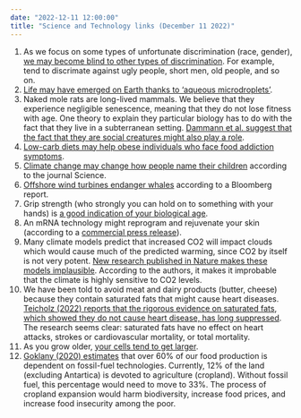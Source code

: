 ```yaml
---
date: "2022-12-11 12:00:00"
title: "Science and Technology links (December 11 2022)"
---
```




1. As we focus on some types of unfortunate discrimination (race, gender), [we may become blind to other types of discrimination](https://psyarxiv.com/5uz8g/). For example, tend to discrimate against ugly people, short men, old people, and so on.
1. [Life may have emerged on Earth thanks to &lsquo;aqueous microdroplets&rsquo;](https://www.pnas.org/doi/abs/10.1073/pnas.2212642119).
1. Naked mole rats are long-lived mammals. We believe that they experience negligible senescence, meaning that they do not lose fitness with age. One theory to explain they particular biology has to do with the fact that they live in a subterranean setting. [Dammann et al. suggest that the fact that they are social creatures might also play a role](https://royalsocietypublishing.org/doi/10.1098/rsbl.2022.0243).
1. [Low-carb diets may help obese individuals who face food addiction symptoms](https://jeatdisord.biomedcentral.com/articles/10.1186/s40337-020-0278-7).
1. [Climate change may change how people name their children](https://www.science.org/content/article/weather-can-affect-baby-names-couple-uncommon-ones-might-blow) according to the journal Science.
1. [Offshore wind turbines endanger whales](https://www.bloomberg.com/news/articles/2022-11-29/endangered-whales-at-risk-from-offshore-wind-us-scientist-warns) according to a Bloomberg report.
1. Grip strength (who strongly you can hold on to something with your hands) is [a good indication of your biological age](https://onlinelibrary.wiley.com/doi/full/10.1002/jcsm.13110).
1. An mRNA technology might reprogram and rejuvenate your skin (according to a [commercial press release](https://www.prnewswire.co.uk/news-releases/turn-biotechnologies-changes-paradigm-in-skin-rejuvenation-301695783.html)).
1. Many climate models predict that increased CO2 will impact clouds which would cause much of the predicted warming, since CO2 by itself is not very potent. [New research published in Nature makes these models implausible](https://www.nature.com/articles/s41586-022-05364-y). According to the authors, it makes it improbable that the climate is highly sensitive to CO2 levels.
1. We have been told to avoid meat and dairy products (butter, cheese) because they contain saturated fats that might cause heart diseases. [Teicholz (2022) reports that the rigorous evidence on saturated fats, which showed they do not cause heart disease, has long suppressed](https://journals.lww.com/co-endocrinology/fulltext/9900/a_short_history_of_saturated_fat__the_making_and.42.aspx). The research seems clear: saturated fats have no effect on heart attacks, strokes or cardiovascular mortality, or total mortality.
1. As you grow older, [your cells tend to get larger](https://www.frontiersin.org/articles/10.3389/fcell.2022.1036602/full).
1. [Goklany (2020) estimates](https://pubmed.ncbi.nlm.nih.gov/32803899/) that over 60% of our food production is dependent on fossil-fuel technologies. Currently, 12% of the land (excluding Antartica) is devoted to agriculture (cropland). Without fossil fuel, this percentage would need to move to 33%. The process of cropland expansion would harm biodiversity, increase food prices, and increase food insecurity among the poor.


